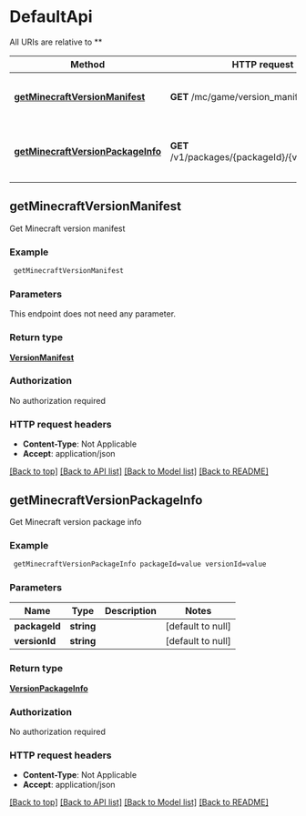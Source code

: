 # DefaultApi

All URIs are relative to **

Method | HTTP request | Description
------------- | ------------- | -------------
[**getMinecraftVersionManifest**](DefaultApi.md#getMinecraftVersionManifest) | **GET** /mc/game/version_manifest.json | Get Minecraft version manifest
[**getMinecraftVersionPackageInfo**](DefaultApi.md#getMinecraftVersionPackageInfo) | **GET** /v1/packages/{packageId}/{versionId}.json | Get Minecraft version package info



## getMinecraftVersionManifest

Get Minecraft version manifest

### Example

```bash
 getMinecraftVersionManifest
```

### Parameters

This endpoint does not need any parameter.

### Return type

[**VersionManifest**](VersionManifest.md)

### Authorization

No authorization required

### HTTP request headers

- **Content-Type**: Not Applicable
- **Accept**: application/json

[[Back to top]](#) [[Back to API list]](../README.md#documentation-for-api-endpoints) [[Back to Model list]](../README.md#documentation-for-models) [[Back to README]](../README.md)


## getMinecraftVersionPackageInfo

Get Minecraft version package info

### Example

```bash
 getMinecraftVersionPackageInfo packageId=value versionId=value
```

### Parameters


Name | Type | Description  | Notes
------------- | ------------- | ------------- | -------------
 **packageId** | **string** |  | [default to null]
 **versionId** | **string** |  | [default to null]

### Return type

[**VersionPackageInfo**](VersionPackageInfo.md)

### Authorization

No authorization required

### HTTP request headers

- **Content-Type**: Not Applicable
- **Accept**: application/json

[[Back to top]](#) [[Back to API list]](../README.md#documentation-for-api-endpoints) [[Back to Model list]](../README.md#documentation-for-models) [[Back to README]](../README.md)

